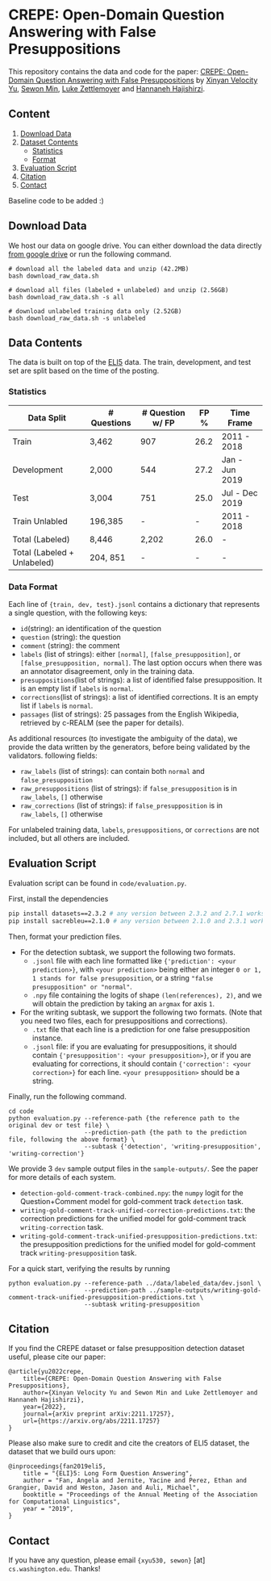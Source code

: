 # CREPE: Open-Domain Question Answering with False Presuppositions
This repository contains the data and code for the paper: [CREPE: Open-Domain Question Answering with False Presuppositions](https://arxiv.org/abs/2211.17257)
by [Xinyan Velocity Yu](https://velocitycavalry.github.io), [Sewon Min](https://shmsw25.github.io/), 
[Luke Zettlemoyer](https://www.cs.washington.edu/people/faculty/lsz) and [Hannaneh Hajishirzi](https://homes.cs.washington.edu/~hannaneh/).

## Content
1. [Download Data](#download-data)
2. [Dataset Contents](#data-contents)
    * [Statistics](#statistics)
    * [Format](#data-format)
3. [Evaluation Script](#evaluation-script)
4. [Citation](#citation)
5. [Contact](#contact)

Baseline code to be added :)

## Download Data

We host our data on google drive. You can either download the data directly [from google drive](https://drive.google.com/drive/folders/1hHEUumKgAyEWdWaqb1--CkCo1TBw-FtP?usp=sharing) 
or run the following command.

```shell
# download all the labeled data and unzip (42.2MB)
bash download_raw_data.sh

# download all files (labeled + unlabeled) and unzip (2.56GB)
bash download_raw_data.sh -s all

# download unlabeled training data only (2.52GB)
bash download_raw_data.sh -s unlabeled
```

## Data Contents

The data is built on top of the [ELI5](https://github.com/facebookresearch/ELI5) data. The train, development, and test set are split based on the time of the posting.

### Statistics

| Data Split      | # Questions | # Question w/ FP | FP % | Time Frame     |
|-----------------|-------------|------------------|------|----------------|
| Train           | 3,462       | 907              | 26.2 | 2011 - 2018    |
| Development     | 2,000       | 544              | 27.2 | Jan - Jun 2019 |
| Test            | 3,004       | 751              | 25.0 | Jul - Dec 2019 |
| Train Unlabled  | 196,385     | -                | -    | 2011 - 2018    |
| Total (Labeled) | 8,446       | 2,202            | 26.0 | -              | 
| Total (Labeled + Unlabeled) | 204, 851    | -    | -    | -              | 

### Data Format

Each line of `{train, dev, test}.jsonl` contains a dictionary that represents a single question, with the following keys:

* `id`(string): an identification of the question
* `question` (string): the question
* `comment` (string): the comment
* `labels` (list of strings): either `[normal]`, `[false_presupposition]`, or `[false_presupposition, normal]`. The last option occurs when there was an annotator disagreement, only in the training data.
* `presuppositions`(list of strings): a list of identified false presupposition. It is an empty list if `labels` is `normal`.
* `corrections`(list of strings): a list of identified corrections. It is an empty list if `labels` is `normal`.
* `passages` (list of strings): 25 passages from the English Wikipedia, retrieved by c-REALM (see the paper for details).

As additional resources (to investigate the ambiguity of the data), we provide the data written by the generators, before being validated by the validators.
following fields:

* `raw_labels` (list of strings): can contain both `normal` and `false_presupposition` 
* `raw_presuppositions` (list of strings): if `false_presupposition` is in `raw_labels`, `[]` otherwise
* `raw_corrections` (list of strings): if `false_presupposition` is in `raw_labels`, `[]` otherwise

For unlabeled training data, `labels`, `presuppositions`, or `corrections` are not included, but all others are included.

## Evaluation Script
Evaluation script can be found in `code/evaluation.py`. 

First, install the dependencies
```bash
pip install datasets==2.3.2 # any version between 2.3.2 and 2.7.1 works
pip install sacrebleu==2.1.0 # any version between 2.1.0 and 2.3.1 works
```

Then, format your prediction files.

* For the detection subtask, we support the following two formats.
    * `.jsonl` file with each line formatted like `{'prediction': <your prediction>}`, with `<your prediction>` 
being either an integer `0 or 1, 1 stands for false presupposition`, or a string `"false presupposition" or "normal"`.
    * `.npy` file containing the logits of shape `(len(references), 2)`, and we will obtain the prediction by taking an `argmax` for
axis `1`. 
* For the writing subtask, we support the following two formats. (Note that you need two files, each for presuppositions and corrections).
    * `.txt` file that each line is a prediction for one false presupposition instance.
    * `.jsonl` file: if you are evaluating for presuppositions, it should contain `{'presupposition': <your presupposition>}`,
or if you are evaluating for corrections, it should contain `{'correction': <your correction>}` for each line. `<your presupposition>` should be a string.

Finally, run the following command.
```shell
cd code
python evaluation.py --reference-path {the reference path to the original dev or test file} \
                     --prediction-path {the path to the prediction file, following the above format} \
                     --subtask {'detection', 'writing-presupposition', 'writing-correction'}
```

We provide 3 `dev` sample output files in the `sample-outputs/`. See the paper for more details of each system.
* `detection-gold-comment-track-combined.npy`: the `numpy` logit for the Question+Comment model for gold-comment track `detection` task.
* `writing-gold-comment-track-unified-correction-predictions.txt`: the correction predictions for the unified model for gold-comment track `writing-correction` task.
* `writing-gold-comment-track-unified-presupposition-predictions.txt`: the presupposition predictions for the unified model for gold-comment track `writing-presupposition` task.

For a quick start, verifying the results by running 
```shell
python evaluation.py --reference-path ../data/labeled_data/dev.jsonl \
                     --prediction-path ../sample-outputs/writing-gold-comment-track-unified-presupposition-predictions.txt \
                     --subtask writing-presupposition
```

## Citation
If you find the CREPE dataset or false presupposition detection dataset useful, please cite our paper:
```
@article{yu2022crepe,
    title={CREPE: Open-Domain Question Answering with False Presuppositions}, 
    author={Xinyan Velocity Yu and Sewon Min and Luke Zettlemoyer and Hannaneh Hajishirzi},
    year={2022},
    journal={arXiv preprint arXiv:2211.17257},
    url={https://arxiv.org/abs/2211.17257}
}
```

Please also make sure to credit and cite the creators of ELI5 dataset, the dataset that we build ours upon:

```
@inproceedings{fan2019eli5,
    title = "{ELI}5: Long Form Question Answering",
    author = "Fan, Angela and Jernite, Yacine and Perez, Ethan and Grangier, David and Weston, Jason and Auli, Michael",
    booktitle = "Proceedings of the Annual Meeting of the Association for Computational Linguistics",
    year = "2019",
}
```

## Contact
If you have any question, please email `{xyu530, sewon}` [at] `cs.washington.edu`. Thanks!
